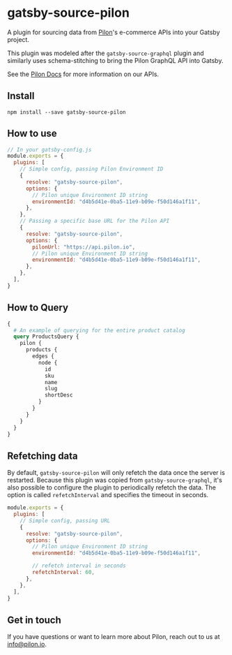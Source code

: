 # gatsby-source-pilon

A plugin for sourcing data from [Pilon](https://pilon.io)'s e-commerce APIs into your Gatsby project.

This plugin was modeled after the `gatsby-source-graphql` plugin and similarly uses schema-stitching to bring the Pilon GraphQL API into Gatsby.

See the [Pilon Docs](https://docs.pilon.io) for more information on our APIs.

## Install

`npm install --save gatsby-source-pilon`

## How to use

```javascript
// In your gatsby-config.js
module.exports = {
  plugins: [
    // Simple config, passing Pilon Environment ID
    {
      resolve: "gatsby-source-pilon",
      options: {
        // Pilon unique Environment ID string
        environmentId: "d4b5d41e-0ba5-11e9-b09e-f50d146a1f11",
      },
    },
    // Passing a specific base URL for the Pilon API
    {
      resolve: "gatsby-source-pilon",
      options: {
        pilonUrl: "https://api.pilon.io",
        // Pilon unique Environment ID string
        environmentId: "d4b5d41e-0ba5-11e9-b09e-f50d146a1f11",
      },
    },
  ],
}
```

## How to Query

```graphql
{
  # An example of querying for the entire product catalog
  query ProductsQuery {
    pilon {
      products {
        edges {
          node {
            id
            sku
            name
            slug
            shortDesc
          }
        }
      }
    }
  }
}
```

## Refetching data

By default, `gatsby-source-pilon` will only refetch the data once the server is restarted. Because this plugin was copied from `gatsby-source-graphql`, it's also possible to configure the plugin to periodically refetch the data. The option is called `refetchInterval` and specifies the timeout in seconds.

```js
module.exports = {
  plugins: [
    // Simple config, passing URL
    {
      resolve: "gatsby-source-pilon",
      options: {
        // Pilon unique Environment ID string
        environmentId: "d4b5d41e-0ba5-11e9-b09e-f50d146a1f11",

        // refetch interval in seconds
        refetchInterval: 60,
      },
    },
  ],
}
```

## Get in touch

If you have questions or want to learn more about Pilon, reach out to us at [info@pilon.io](mailto:info@pilon.io).